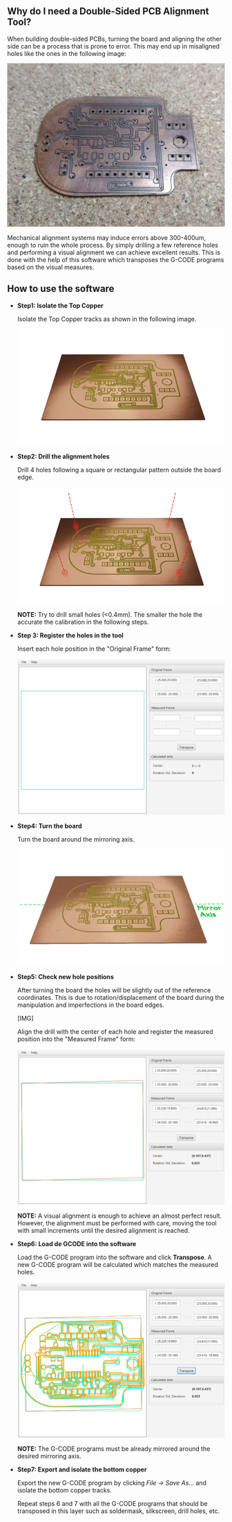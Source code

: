 ## Why do I need a Double-Sided PCB Alignment Tool?

When building double-sided PCBs, turning the board and aligning the other side can be a process that is prone to error. This may end up in misaligned holes like the ones in the following image:

![Misaligned Board](doc/MisalignedBoard.jpeg)

Mechanical alignment systems may induce errors above 300-400um, enough to ruin the whole process. By simply drilling a few reference holes and performing a visual alignment we can achieve excellent results. This is done with the help of this software which transposes the G-CODE programs based on the visual measures. 

## How to use the software

* **Step1: Isolate the Top Copper**

    Isolate the Top Copper tracks as shown in the following image.
    
    ![Step 1](doc/ReadmeSteps01.png)

* **Step2: Drill the alignment holes**

    Drill 4 holes following a square or rectangular pattern outside the board edge. 
    
    ![Step 2](doc/ReadmeSteps02.png)
    
    **NOTE:** Try to drill small holes (<0.4mm). The smaller the hole the accurate the calibration in the following steps. 
    
* **Step 3: Register the holes in the tool**

    Insert each hole position in the "Original Frame" form:
    
    ![Step 3](doc/ReadmeSteps03.png)

* **Step4: Turn the board**

    Turn the board around the mirroring axis.
    
    ![Step 4](doc/ReadmeSteps04.gif)

* **Step5: Check new hole positions**

    After turning the board the holes will be slightly out of the reference coordinates. This is due to rotation/displacement of the board during the manipulation and imperfections in the board edges. 
    
    [IMG]

    Align the drill with the center of each hole and register the measured position into the "Measured Frame" form:
    
    ![Step 5b](doc/ReadmeSteps05b.png)
    
    **NOTE:** A visual alignment is enough to achieve an almost perfect result. However, the alignment must be performed with care, moving the tool with small increments until the desired alignment is reached. 
     
* **Step6: Load de GCODE into the software**
    
    Load the G-CODE program into the software and click **Transpose**. A new G-CODE program will be calculated which matches the measured holes.
    
    ![Step 6](doc/ReadmeSteps06.png)
    
    **NOTE:** The G-CODE programs must be already mirrored around the desired mirroring axis. 
    
* **Step7: Export and isolate the bottom copper**

    Export the new G-CODE program by clicking _File -> Save As..._ and isolate the bottom copper tracks. 
    
    Repeat steps 6 and 7 with all the G-CODE programs that should be transposed in this layer such as soldermask, silkscreen, drill holes, etc. 